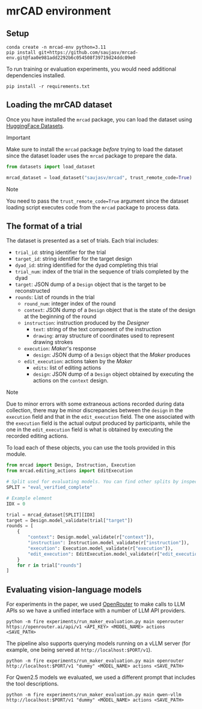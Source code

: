# mrCAD environment

## Setup

```
conda create -n mrcad-env python=3.11
pip install git+https://github.com/saujasv/mrcad-env.git@faa0e981add2292b6c054508f39719d24ddc09e0
```

To run training or evaluation experiments, you would need additional dependencies installed.
```
pip install -r requirements.txt
```

## Loading the mrCAD dataset
Once you have installed the `mrcad` package, you can load the dataset using [HuggingFace Datasets](https://github.com/huggingface/datasets/).

> [!IMPORTANT]
> Make sure to install the `mrcad` package _before_ trying to load the dataset since the dataset loader uses the `mrcad` package to prepare the data.

```python
from datasets import load_dataset

mrcad_dataset = load_dataset("saujasv/mrcad", trust_remote_code=True)
```

> [!NOTE]
> You need to pass the `trust_remote_code=True` argument since the dataset loading script executes code from the `mrcad` package to process data.

## The format of a trial

The dataset is presented as a set of trials. Each trial includes:
- `trial_id`: string identifier for the trial
- `target_id`: string identifier for the target design
- `dyad_id`: string identified for the dyad completing this trial
- `trial_num`: index of the trial in the sequence of trials completed by the dyad
- `target`: JSON dump of a `Design` object that is the target to be reconstructed
- `rounds`: List of rounds in the trial
  - `round_num`: integer index of the round
  - `context`: JSON dump of a `Design` object that is the state of the design at the beginning of the round
  - `instruction`: instruction produced by the _Designer_
    - `text`: string of the text component of the instruction
    - `drawing`: array structure of coordinates used to represent drawing strokes
  - `execution`: _Maker_'s response
    - `design`: JSON dump of a `Design` object that the _Maker_ produces
  - `edit_execution`: actions taken by the _Maker_
    - `edits`: list of editing actions
    - `design`: JSON dump of a `Design` object obtained by executing the actions on the `context` design.

> [!NOTE]
> Due to minor errors with some extraneous actions recorded during data collection, there may be minor discrepancies between the `design` in the `execution` field and that in the `edit_execution` field. The one associated with the `execution` field is the actual output produced by participants, while the one in the `edit_execution` field is what is obtained by executing the recorded editing actions.

To load each of these objects, you can use the tools provided in this module.

```python
from mrcad import Design, Instruction, Execution
from mrcad.editing_actions import EditExecution

# Split used for evaluating models. You can find other splits by inspecting the dataset.
SPLIT = "eval_verified_complete"

# Example element
IDX = 0

trial = mrcad_dataset[SPLIT][IDX]
target = Design.model_validate(trial["target"])
rounds = [
    {
        "context": Design.model_validate(r["context"]),
        "instruction": Instruction.model_validate(r["instruction"]),
        "execution": Execution.model_validate(r["execution"]),
        "edit_execution": EditExecution.model_validate(r["edit_execution"]),
    }
    for r in trial["rounds"]
]
```

## Evaluating vision-language models

For experiments in the paper, we used [OpenRouter](https://openrouter.ai/) to make calls to LLM APIs so we have a unified interface with a number of LLM API providers.

```
python -m fire experiments/run_maker_evaluation.py main openrouter https://openrouter.ai/api/v1 <API_KEY> <MODEL_NAME> actions <SAVE_PATH>
```

The pipeline also supports querying models running on a vLLM server (for example, one being served at `http://localhost:$PORT/v1`).

```
python -m fire experiments/run_maker_evaluation.py main openrouter http://localhost:$PORT/v1 "dummy" <MODEL_NAME> actions <SAVE_PATH>
```

For Qwen2.5 models we evaluated, we used a different prompt that includes the tool descriptions. 

```
python -m fire experiments/run_maker_evaluation.py main qwen-vllm http://localhost:$PORT/v1 "dummy" <MODEL_NAME> actions <SAVE_PATH>
```